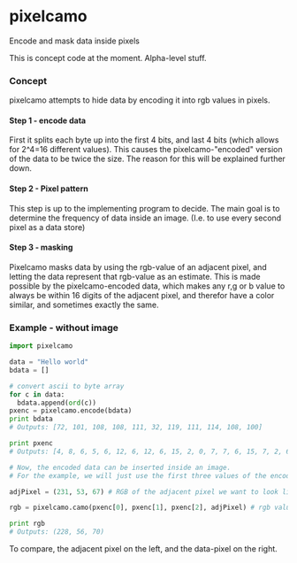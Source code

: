 # pixelcamo
Encode and mask data inside pixels


This is concept code at the moment. Alpha-level stuff.



### Concept

pixelcamo attempts to hide data by encoding it into rgb values in pixels.

#### Step 1 - encode data
First it splits each byte up into the first 4 bits, and last 4 bits (which allows for 2^4=16 different values).
This causes the pixelcamo-"encoded" version of the data to be twice the size. The reason for this will be explained further down.


#### Step 2 - Pixel pattern
This step is up to the implementing program to decide. The main goal is to determine the frequency of data inside an image. (I.e. to use every second pixel as a data store)


#### Step 3 - masking
Pixelcamo masks data by using the rgb-value of an adjacent pixel, and letting the data represent that rgb-value as an estimate.
This is made possible by the pixelcamo-encoded data, which makes any r,g or b value to always be within 16 digits of the adjacent pixel, and therefor have a color similar, and sometimes exactly the same.



### Example - without image


```python
import pixelcamo

data = "Hello world"
bdata = []

# convert ascii to byte array
for c in data: 
  bdata.append(ord(c))
pxenc = pixelcamo.encode(bdata)
print bdata
# Outputs: [72, 101, 108, 108, 111, 32, 119, 111, 114, 108, 100]

print pxenc
# Outputs: [4, 8, 6, 5, 6, 12, 6, 12, 6, 15, 2, 0, 7, 7, 6, 15, 7, 2, 6, 12, 6, 4]

# Now, the encoded data can be inserted inside an image.
# For the example, we will just use the first three values of the encoded data

adjPixel = (231, 53, 67) # RGB of the adjacent pixel we want to look like

rgb = pixelcamo.camo(pxenc[0], pxenc[1], pxenc[2], adjPixel) # rgb value of the "data-pixel"

print rgb
# Outputs: (228, 56, 70)
```

To compare, the adjacent pixel on the left, and the data-pixel on the right.

<img src="http://placehold.it/150x150/E73543/FFFFFF&text=%28231,+53,+67%29" alt="" />
<img src="http://placehold.it/150x150/E43846/FFFFFF&text=%28228,+56,+70%29" alt="" />




